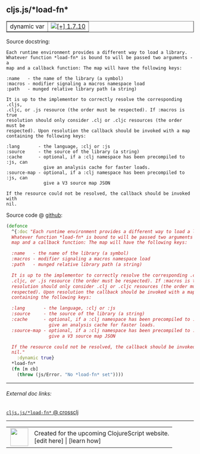 ## cljs.js/\*load-fn\*



 <table border="1">
<tr>
<td>dynamic var</td>
<td><a href="https://github.com/cljsinfo/cljs-api-docs/tree/1.7.10"><img valign="middle" alt="[+] 1.7.10" title="Added in 1.7.10" src="https://img.shields.io/badge/+-1.7.10-lightgrey.svg"></a> </td>
</tr>
</table>







Source docstring:

```
Each runtime environment provides a different way to load a library.
Whatever function *load-fn* is bound to will be passed two arguments - a
map and a callback function: The map will have the following keys:

:name   - the name of the library (a symbol)
:macros - modifier signaling a macros namespace load
:path   - munged relative library path (a string)

It is up to the implementor to correctly resolve the corresponding .cljs,
.cljc, or .js resource (the order must be respected). If :macros is true
resolution should only consider .clj or .cljc resources (the order must be
respected). Upon resolution the callback should be invoked with a map
containing the following keys:

:lang       - the language, :clj or :js
:source     - the source of the library (a string)
:cache      - optional, if a :clj namespace has been precompiled to :js, can
              give an analysis cache for faster loads.
:source-map - optional, if a :clj namespace has been precompiled to :js, can
              give a V3 source map JSON

If the resource could not be resolved, the callback should be invoked with
nil.
```


Source code @ [github]():

```clj
(defonce
  ^{:doc "Each runtime environment provides a different way to load a library.
  Whatever function *load-fn* is bound to will be passed two arguments - a
  map and a callback function: The map will have the following keys:

  :name   - the name of the library (a symbol)
  :macros - modifier signaling a macros namespace load
  :path   - munged relative library path (a string)

  It is up to the implementor to correctly resolve the corresponding .cljs,
  .cljc, or .js resource (the order must be respected). If :macros is true
  resolution should only consider .clj or .cljc resources (the order must be
  respected). Upon resolution the callback should be invoked with a map
  containing the following keys:

  :lang       - the language, :clj or :js
  :source     - the source of the library (a string)
  :cache      - optional, if a :clj namespace has been precompiled to :js, can
                give an analysis cache for faster loads.
  :source-map - optional, if a :clj namespace has been precompiled to :js, can
                give a V3 source map JSON

  If the resource could not be resolved, the callback should be invoked with
  nil."
    :dynamic true}
  *load-fn*
  (fn [m cb]
    (throw (js/Error. "No *load-fn* set"))))
```

<!--
Repo - tag - source tree - lines:

 <pre>

</pre>

-->

---



###### External doc links:

[`cljs.js/*load-fn*` @ crossclj](http://crossclj.info/fun/cljs.js.cljs/*load-fn*.html)<br>

---

 <table>
<tr><td>
<img valign="middle" align="right" width="48px" src="http://i.imgur.com/Hi20huC.png">
</td><td>
Created for the upcoming ClojureScript website.<br>
[edit here] | [learn how]
</td></tr></table>

[edit here]:https://github.com/cljsinfo/cljs-api-docs/blob/master/cljsdoc/cljs.js/STARload-fnSTAR.cljsdoc
[learn how]:https://github.com/cljsinfo/cljs-api-docs/wiki/cljsdoc-files

<!--

This information was too distracting to show to readers, but I'll leave it
commented here since it is helpful to:

- pretty-print the data used to generate this document
- and show how to retrieve that data



The API data for this symbol:

```clj
{:ns "cljs.js",
 :name "*load-fn*",
 :name-encode "STARload-fnSTAR",
 :history [["+" "1.7.10"]],
 :type "dynamic var",
 :full-name-encode "cljs.js/STARload-fnSTAR",
 :source {:code "(defonce\n  ^{:doc \"Each runtime environment provides a different way to load a library.\n  Whatever function *load-fn* is bound to will be passed two arguments - a\n  map and a callback function: The map will have the following keys:\n\n  :name   - the name of the library (a symbol)\n  :macros - modifier signaling a macros namespace load\n  :path   - munged relative library path (a string)\n\n  It is up to the implementor to correctly resolve the corresponding .cljs,\n  .cljc, or .js resource (the order must be respected). If :macros is true\n  resolution should only consider .clj or .cljc resources (the order must be\n  respected). Upon resolution the callback should be invoked with a map\n  containing the following keys:\n\n  :lang       - the language, :clj or :js\n  :source     - the source of the library (a string)\n  :cache      - optional, if a :clj namespace has been precompiled to :js, can\n                give an analysis cache for faster loads.\n  :source-map - optional, if a :clj namespace has been precompiled to :js, can\n                give a V3 source map JSON\n\n  If the resource could not be resolved, the callback should be invoked with\n  nil.\"\n    :dynamic true}\n  *load-fn*\n  (fn [m cb]\n    (throw (js/Error. \"No *load-fn* set\"))))",
          :title "Source code",
          :repo "clojurescript",
          :tag "r1.9.36",
          :filename "src/main/cljs/cljs/js.cljs",
          :lines [56 83],
          :url "https://github.com/clojure/clojurescript/blob/r1.9.36/src/main/cljs/cljs/js.cljs#L56-L83"},
 :full-name "cljs.js/*load-fn*",
 :docstring "Each runtime environment provides a different way to load a library.\nWhatever function *load-fn* is bound to will be passed two arguments - a\nmap and a callback function: The map will have the following keys:\n\n:name   - the name of the library (a symbol)\n:macros - modifier signaling a macros namespace load\n:path   - munged relative library path (a string)\n\nIt is up to the implementor to correctly resolve the corresponding .cljs,\n.cljc, or .js resource (the order must be respected). If :macros is true\nresolution should only consider .clj or .cljc resources (the order must be\nrespected). Upon resolution the callback should be invoked with a map\ncontaining the following keys:\n\n:lang       - the language, :clj or :js\n:source     - the source of the library (a string)\n:cache      - optional, if a :clj namespace has been precompiled to :js, can\n              give an analysis cache for faster loads.\n:source-map - optional, if a :clj namespace has been precompiled to :js, can\n              give a V3 source map JSON\n\nIf the resource could not be resolved, the callback should be invoked with\nnil.",
 :cljsdoc-url "https://github.com/cljsinfo/cljs-api-docs/blob/master/cljsdoc/cljs.js/STARload-fnSTAR.cljsdoc"}

```

Retrieve the API data for this symbol:

```clj
;; from Clojure REPL
(require '[clojure.edn :as edn])
(-> (slurp "https://raw.githubusercontent.com/cljsinfo/cljs-api-docs/catalog/cljs-api.edn")
    (edn/read-string)
    (get-in [:symbols "cljs.js/*load-fn*"]))
```

-->
